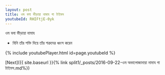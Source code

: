```yaml
---
layout: post
title: ওম বলা ভীড়ায়া নামায গা টাইমস
youtubeId: RHIFtjE-0yk
---
```

 
 
 ওম বলা ভীড়ায়া নামায  
 
 -  যিনি তাঁর শক্তি দিয়ে তাঁর শত্রুদের ধ্বংস করেন 
 
  
 
  
 
 
 
 
 
 


{% include youtubePlayer.html id=page.youtubeId %}
 
[Next]({{ site.baseurl }}{% link  split1/_posts/2016-09-22-ওম অভালোজানায়া নামায গা টাইমস.md%})
 
